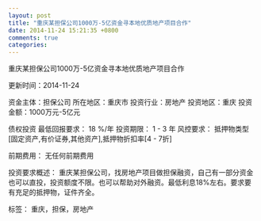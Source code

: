 ```yaml
---
layout: post
title: "重庆某担保公司1000万-5亿资金寻本地优质地产项目合作"
date: 2014-11-24 15:21:35 +0800
comments: true
categories: 
---
```

重庆某担保公司1000万-5亿资金寻本地优质地产项目合作



更新时间：2014-11-24

资金主体：担保公司
所在地区：重庆市
投资行业：房地产
投资地区：重庆
投资金额：1000万元-5亿元

债权投资
最低回报要求：
                            18 %/年
                                                                                投资期限：
                            1 - 3 年
                                                                                                                                        风控要求：
                            抵押物类型[固定资产,有价证券,其他资产],抵押物折扣率[4 - 7折]

前期费用：
无任何前期费用

投资要求概述：
重庆某担保公司，找房地产项目做担保融资，自己有一部分资金也可以直投，投资额度不限。也可以帮助对外融资。最低利息18%左右。要求要有充足的抵押物，证件齐全。

标签：
重庆，担保，房地产

